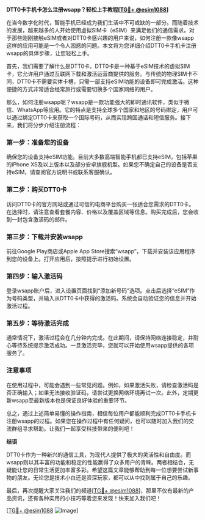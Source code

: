 **DTT0卡手机卡怎么注册wsapp？轻松上手教程[[TG💪+ @esim1088](https://t.me/s/esim1088)]**

在当今数字化时代，智能手机已经成为我们生活中不可或缺的一部分。而随着技术的发展，越来越多的人开始使用虚拟SIM卡（eSIM）来满足他们的通信需求。对于那些刚刚接触eSIM或者对DTT0卡感兴趣的用户来说，如何注册一款像wsapp这样的应用可能是一个令人困惑的问题。本文将为您详细介绍DTT0卡手机卡注册wsapp的具体步骤，让您轻松上手。

首先，我们需要了解什么是DTT0卡。DTT0卡是一种基于eSIM技术的虚拟SIM卡，它允许用户通过互联网下载和激活运营商提供的服务。与传统的物理SIM卡不同，DTT0卡不需要实体卡槽，只需一部支持eSIM功能的设备即可完成激活。这种便捷的方式非常适合经常旅行或需要切换多个国家网络的用户。

那么，如何注册wsapp呢？wsapp是一款功能强大的即时通讯软件，类似于微信、WhatsApp等应用。它的特点是支持全球多个国家和地区的号码绑定，用户可以通过绑定DTT0卡来获取一个国际号码，从而实现跨国通话和短信服务。接下来，我们将分步介绍注册流程：

### 第一步：准备您的设备

确保您的设备支持eSIM功能。目前大多数高端智能手机都已支持eSIM，包括苹果的iPhone XS及以上版本以及部分安卓旗舰机型。如果您不确定自己的设备是否支持eSIM，请查阅官方说明书或联系客服确认。

### 第二步：购买DTT0卡

访问DTT0卡的官方网站或通过可信的电商平台购买一张适合您需求的DTT0卡。在选择时，请注意查看套餐内容、价格以及覆盖区域等信息。购买完成后，您会收到一封包含激活码的邮件。

### 第三步：下载并安装wsapp

前往Google Play商店或Apple App Store搜索“wsapp”，下载并安装该应用程序到您的设备上。打开应用后，按照提示进行初始设置。

### 第四步：输入激活码

登录wsapp账户后，进入设置页面找到“添加新号码”选项。点击后选择“eSIM”作为号码类型，并输入从DTT0卡中获得的激活码。系统会自动验证您的信息并开始激活过程。

### 第五步：等待激活完成

通常情况下，激活过程会在几分钟内完成。在此期间，请保持网络连接稳定，并耐心等待系统提示激活成功。一旦激活完毕，您就可以开始使用wsapp提供的各项服务了。

### 注意事项

在使用过程中，可能会遇到一些常见问题。例如，如果激活失败，请检查激活码是否正确输入；如果无法接收验证码，请尝试更换网络环境再试一次。此外，定期更新wsapp至最新版本也是保证良好体验的重要环节。

总之，通过上述简单易懂的操作指南，相信每位用户都能顺利完成DTT0卡手机卡注册wsapp的过程。如果您在操作过程中有任何疑问，也可以随时加入我们的交流群组寻求帮助。让我们一起享受科技带来的便利吧！

**结语**

DTT0卡作为一种新兴的通信工具，为现代人提供了极大的灵活性和自由度。而wsapp则以其丰富的功能和稳定的性能赢得了众多用户的青睐。两者相结合，无疑能让您的日常生活更加丰富多彩。希望这篇文章能够帮助到每一位想要尝试新事物的朋友。无论您是技术小白还是资深玩家，都可以从中找到属于自己的乐趣。

最后，再次提醒大家关注我们的频道[[TG💪+ @esim1088](https://t.me/s/esim1088)]，那里不仅有最新的产品资讯，还有各种实用的小技巧等着您来发现！快来加入我们吧！

[[TG💪+ @esim1088](https://t.me/s/esim1088) ![Image](https://i.postimg.cc/4NQfJmqS/Snipaste-2025-05-13-00-14-12.png)]